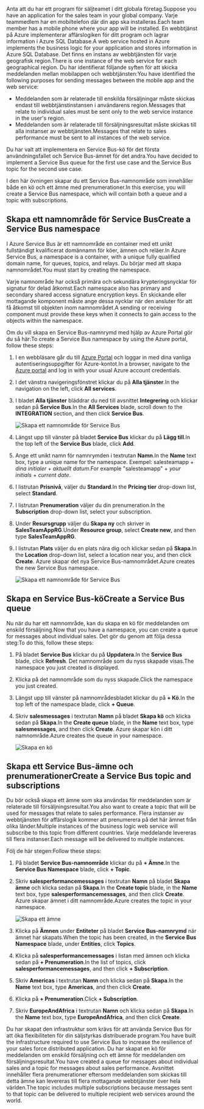 <span data-ttu-id="7f1d9-101">Anta att du har ett program för säljteamet i ditt globala företag.</span><span class="sxs-lookup"><span data-stu-id="7f1d9-101">Suppose you have an application for the sales team in your global company.</span></span> <span data-ttu-id="7f1d9-102">Varje teammedlem har en mobiltelefon där din app ska installeras.</span><span class="sxs-lookup"><span data-stu-id="7f1d9-102">Each team member has a mobile phone where your app will be installed.</span></span> <span data-ttu-id="7f1d9-103">En webbtjänst på Azure implementerar affärslogiken för ditt program och lagrar information i Azure SQL Database.</span><span class="sxs-lookup"><span data-stu-id="7f1d9-103">A web service hosted in Azure implements the business logic for your application and stores information in Azure SQL Database.</span></span> <span data-ttu-id="7f1d9-104">Det finns en instans av webbtjänsten för varje geografisk region.</span><span class="sxs-lookup"><span data-stu-id="7f1d9-104">There is one instance of the web service for each geographical region.</span></span> <span data-ttu-id="7f1d9-105">Du har identifierat följande syften för att skicka meddelanden mellan mobilappen och webbtjänsten:</span><span class="sxs-lookup"><span data-stu-id="7f1d9-105">You have identified the following purposes for sending messages between the mobile app and the web service:</span></span>

- <span data-ttu-id="7f1d9-106">Meddelanden som är relaterade till enskilda försäljningar måste skickas endast till webbtjänstinstansen i användarens region.</span><span class="sxs-lookup"><span data-stu-id="7f1d9-106">Messages that relate to individual sales must be sent only to the web service instance in the user's region.</span></span>
- <span data-ttu-id="7f1d9-107">Meddelanden som är relaterade till försäljningsresultat måste skickas till alla instanser av webbtjänsten.</span><span class="sxs-lookup"><span data-stu-id="7f1d9-107">Messages that relate to sales performance must be sent to all instances of the web service.</span></span>

<span data-ttu-id="7f1d9-108">Du har valt att implementera en Service Bus-kö för det första användningsfallet och Service Bus-ämnet för det andra.</span><span class="sxs-lookup"><span data-stu-id="7f1d9-108">You have decided to implement a Service Bus queue for the first use case and the Service Bus topic for the second use case.</span></span>

<span data-ttu-id="7f1d9-109">I den här övningen skapar du ett Service Bus-namnområde som innehåller både en kö och ett ämne med prenumerationer.</span><span class="sxs-lookup"><span data-stu-id="7f1d9-109">In this exercise, you will create a Service Bus namespace, which will contain both a queue and a topic with subscriptions.</span></span>

## <a name="create-a-service-bus-namespace"></a><span data-ttu-id="7f1d9-110">Skapa ett namnområde för Service Bus</span><span class="sxs-lookup"><span data-stu-id="7f1d9-110">Create a Service Bus namespace</span></span>

<span data-ttu-id="7f1d9-111">I Azure Service Bus är ett namnområde en container med ett unikt fullständigt kvalificerat domännamn för köer, ämnen och reläer.</span><span class="sxs-lookup"><span data-stu-id="7f1d9-111">In Azure Service Bus, a namespace is a container, with a unique fully qualified domain name, for queues, topics, and relays.</span></span> <span data-ttu-id="7f1d9-112">Du börjar med att skapa namnområdet.</span><span class="sxs-lookup"><span data-stu-id="7f1d9-112">You must start by creating the namespace.</span></span>

<span data-ttu-id="7f1d9-113">Varje namnområde har också primära och sekundära krypteringsnycklar för signatur för delad åtkomst.</span><span class="sxs-lookup"><span data-stu-id="7f1d9-113">Each namespace also has primary and secondary shared access signature encryption keys.</span></span> <span data-ttu-id="7f1d9-114">En skickande eller mottagande komponent måste ange dessa nycklar när den ansluter för att få åtkomst till objekten inom namnområdet.</span><span class="sxs-lookup"><span data-stu-id="7f1d9-114">A sending or receiving component must provide these keys when it connects to gain access to the objects within the namespace.</span></span>

<span data-ttu-id="7f1d9-115">Om du vill skapa en Service Bus-namnrymd med hjälp av Azure Portal gör du så här:</span><span class="sxs-lookup"><span data-stu-id="7f1d9-115">To create a Service Bus namespace by using the Azure portal, follow these steps:</span></span>

1. <span data-ttu-id="7f1d9-116">I en webbläsare går du till [Azure Portal](https://portal.azure.com/) och loggar in med dina vanliga autentiseringsuppgifter för Azure-kontot.</span><span class="sxs-lookup"><span data-stu-id="7f1d9-116">In a browser, navigate to the [Azure portal](https://portal.azure.com/) and log in with your usual Azure account credentials.</span></span>

1. <span data-ttu-id="7f1d9-117">I det vänstra navigeringsfönstret klickar du på **Alla tjänster**.</span><span class="sxs-lookup"><span data-stu-id="7f1d9-117">In the navigation on the left, click **All services**.</span></span>

1. <span data-ttu-id="7f1d9-118">I bladet **Alla tjänster** bläddrar du ned till avsnittet **Integrering** och klickar sedan på **Service Bus**.</span><span class="sxs-lookup"><span data-stu-id="7f1d9-118">In the **All Services** blade, scroll down to the **INTEGRATION** section, and then click **Service Bus**.</span></span>

    ![Skapa ett namnområde för Service Bus](../media-draft/3-create-namespace-1.png)

1. <span data-ttu-id="7f1d9-120">Längst upp till vänster på bladet **Service Bus** klickar du på **Lägg till**.</span><span class="sxs-lookup"><span data-stu-id="7f1d9-120">In the top left of the **Service Bus** blade, click **Add**.</span></span>

1. <span data-ttu-id="7f1d9-121">Ange ett unikt namn för namnrymden i textrutan **Namn**.</span><span class="sxs-lookup"><span data-stu-id="7f1d9-121">In the **Name** text box, type a unique name for the namespace.</span></span> <span data-ttu-id="7f1d9-122">Exempel: salesteamapp + *dina initialer* + *aktuellt datum*.</span><span class="sxs-lookup"><span data-stu-id="7f1d9-122">For example "salesteamapp" + *your initials* + *current date*.</span></span>

1. <span data-ttu-id="7f1d9-123">I listrutan **Prisnivå**, väljer du **Standard**.</span><span class="sxs-lookup"><span data-stu-id="7f1d9-123">In the **Pricing tier** drop-down list, select **Standard**.</span></span>

1. <span data-ttu-id="7f1d9-124">I listrutan **Prenumeration** väljer du din prenumeration.</span><span class="sxs-lookup"><span data-stu-id="7f1d9-124">In the **Subscription** drop-down list, select your subscription.</span></span>

1. <span data-ttu-id="7f1d9-125">Under **Resursgrupp** väljer du **Skapa ny** och skriver in **SalesTeamAppRG**.</span><span class="sxs-lookup"><span data-stu-id="7f1d9-125">Under **Resource group**, select **Create new**, and then type **SalesTeamAppRG**.</span></span>

1. <span data-ttu-id="7f1d9-126">I listrutan **Plats** väljer du en plats nära dig och klickar sedan på **Skapa**.</span><span class="sxs-lookup"><span data-stu-id="7f1d9-126">In the **Location** drop-down list, select a location near you, and then click **Create**.</span></span> <span data-ttu-id="7f1d9-127">Azure skapar det nya Service Bus-namnområdet.</span><span class="sxs-lookup"><span data-stu-id="7f1d9-127">Azure creates the new Service Bus namespace.</span></span>

    ![Skapa ett namnområde för Service Bus](../media-draft/3-create-namespace-2.png)

## <a name="create-a-service-bus-queue"></a><span data-ttu-id="7f1d9-129">Skapa en Service Bus-kö</span><span class="sxs-lookup"><span data-stu-id="7f1d9-129">Create a Service Bus queue</span></span>

<span data-ttu-id="7f1d9-130">Nu när du har ett namnområde, kan du skapa en kö för meddelanden om enskild försäljning.</span><span class="sxs-lookup"><span data-stu-id="7f1d9-130">Now that you have a namespace, you can create a queue for messages about individual sales.</span></span> <span data-ttu-id="7f1d9-131">Det gör du genom att följa dessa steg:</span><span class="sxs-lookup"><span data-stu-id="7f1d9-131">To do this, follow these steps:</span></span>

1. <span data-ttu-id="7f1d9-132">På bladet **Service Bus** klickar du på **Uppdatera**.</span><span class="sxs-lookup"><span data-stu-id="7f1d9-132">In the **Service Bus** blade, click **Refresh**.</span></span> <span data-ttu-id="7f1d9-133">Det namnområde som du nyss skapade visas.</span><span class="sxs-lookup"><span data-stu-id="7f1d9-133">The namespace you just created is displayed.</span></span>

1. <span data-ttu-id="7f1d9-134">Klicka på det namnområde som du nyss skapade.</span><span class="sxs-lookup"><span data-stu-id="7f1d9-134">Click the namespace you just created.</span></span>

1. <span data-ttu-id="7f1d9-135">Längst upp till vänster på namnområdesbladet klickar du på **+ Kö**.</span><span class="sxs-lookup"><span data-stu-id="7f1d9-135">In the top left of the namespace blade, click **+ Queue**.</span></span>

1. <span data-ttu-id="7f1d9-136">Skriv **salesmessages** i textrutan **Namn** på bladet **Skapa kö** och klicka sedan på **Skapa**.</span><span class="sxs-lookup"><span data-stu-id="7f1d9-136">In the **Create queue** blade, in the **Name** text box, type **salesmessages**, and then click **Create**.</span></span> <span data-ttu-id="7f1d9-137">Azure skapar kön i ditt namnområde.</span><span class="sxs-lookup"><span data-stu-id="7f1d9-137">Azure creates the queue in your namespace.</span></span>

    ![Skapa en kö](../media-draft/3-create-queue.png)

## <a name="create-a-service-bus-topic-and-subscriptions"></a><span data-ttu-id="7f1d9-139">Skapa ett Service Bus-ämne och prenumerationer</span><span class="sxs-lookup"><span data-stu-id="7f1d9-139">Create a Service Bus topic and subscriptions</span></span>

<span data-ttu-id="7f1d9-140">Du bör också skapa ett ämne som ska användas för meddelanden som är relaterade till försäljningsresultat.</span><span class="sxs-lookup"><span data-stu-id="7f1d9-140">You also want to create a topic that will be used for messages that relate to sales performance.</span></span> <span data-ttu-id="7f1d9-141">Flera instanser av webbtjänsten för affärslogik kommer att prenumerera på det här ämnet från olika länder.</span><span class="sxs-lookup"><span data-stu-id="7f1d9-141">Multiple instances of the business logic web service will subscribe to this topic from different countries.</span></span> <span data-ttu-id="7f1d9-142">Varje meddelande levereras till flera instanser.</span><span class="sxs-lookup"><span data-stu-id="7f1d9-142">Each message will be delivered to multiple instances.</span></span>

<span data-ttu-id="7f1d9-143">Följ de här stegen:</span><span class="sxs-lookup"><span data-stu-id="7f1d9-143">Follow these steps:</span></span>

1. <span data-ttu-id="7f1d9-144">På bladet **Service Bus-namnområde** klickar du på **+ Ämne**.</span><span class="sxs-lookup"><span data-stu-id="7f1d9-144">In the **Service Bus Namespace** blade, click **+ Topic**.</span></span>

1. <span data-ttu-id="7f1d9-145">Skriv **salesperformancemessages** i textrutan **Namn** på bladet **Skapa ämne** och klicka sedan på **Skapa**.</span><span class="sxs-lookup"><span data-stu-id="7f1d9-145">In the **Create topic** blade, in the **Name** text box, type **salesperformancemessages**, and then click **Create**.</span></span> <span data-ttu-id="7f1d9-146">Azure skapar ämnet i ditt namnområde.</span><span class="sxs-lookup"><span data-stu-id="7f1d9-146">Azure creates the topic in your namespace.</span></span>

    ![Skapa ett ämne](../media-draft/3-create-topic.png)

1. <span data-ttu-id="7f1d9-148">Klicka på **Ämnen** under **Entiteter** på bladet **Service Bus-namnrymd** när ämnet har skapats.</span><span class="sxs-lookup"><span data-stu-id="7f1d9-148">When the topic has been created, in the **Service Bus Namespace** blade, under **Entities**, click **Topics**.</span></span>

1. <span data-ttu-id="7f1d9-149">Klicka på **salesperformancemessages** i listan med ämnen och klicka sedan på **+ Prenumeration**.</span><span class="sxs-lookup"><span data-stu-id="7f1d9-149">In the list of topics, click **salesperformancemessages**, and then click **+ Subscription**.</span></span>

1. <span data-ttu-id="7f1d9-150">Skriv **Americas** i textrutan **Namn** och klicka sedan på **Skapa**.</span><span class="sxs-lookup"><span data-stu-id="7f1d9-150">In the **Name** text box, type **Americas**, and then click **Create**.</span></span>

1. <span data-ttu-id="7f1d9-151">Klicka på **+ Prenumeration**.</span><span class="sxs-lookup"><span data-stu-id="7f1d9-151">Click **+ Subscription**.</span></span>

1. <span data-ttu-id="7f1d9-152">Skriv **EuropeAndAfrica** i textrutan **Namn** och klicka sedan på **Skapa**.</span><span class="sxs-lookup"><span data-stu-id="7f1d9-152">In the **Name** text box, type **EuropeAndAfrica**, and then click **Create**.</span></span>

<span data-ttu-id="7f1d9-153">Du har skapat den infrastruktur som krävs för att använda Service Bus för att öka flexibiliteten för din säljstyrkas distribuerade program.</span><span class="sxs-lookup"><span data-stu-id="7f1d9-153">You have built the infrastructure required to use Service Bus to increase the resilience of your sales force distributed application.</span></span> <span data-ttu-id="7f1d9-154">Du har skapat en kö för meddelanden om enskild försäljning och ett ämne för meddelanden om försäljningsresultat.</span><span class="sxs-lookup"><span data-stu-id="7f1d9-154">You have created a queue for messages about individual sales and a topic for messages about sales performance.</span></span> <span data-ttu-id="7f1d9-155">Avsnittet innehåller flera prenumerationer eftersom meddelanden som skickas till detta ämne kan levereras till flera mottagande webbtjänster över hela världen.</span><span class="sxs-lookup"><span data-stu-id="7f1d9-155">The topic includes multiple subscriptions because messages sent to that topic can be delivered to multiple recipient web services around the world.</span></span>
